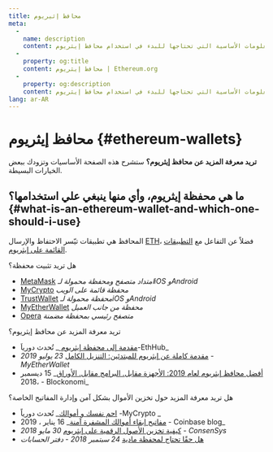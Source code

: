 ```yaml
---
title: محافظ إثيريوم
meta:
  - 
    name: description
    content: المعلومات الأساسية التي تحتاجها للبدء في استخدام محافظ إيثريوم.
  - 
    property: og:title
    content: محافظ إيثريوم | Ethereum.org
  - 
    property: og:description
    content: المعلومات الأساسية التي تحتاجها للبدء في استخدام محافظ إيثريوم.
lang: ar-AR
---
```


# محافظ إيثريوم {#ethereum-wallets}

<div class="featured">

**تريد معرفة المزيد عن محافظ إيثريوم؟** ستشرح هذه الصفحة الأساسيات وتزودك ببعض الخيارات البسيطة.

</div>

## ما هي محفظة إيثريوم، وأي منها ينبغي علي استخدامها؟ {#what-is-an-ethereum-wallet-and-which-one-should-i-use}

المحافظ هي تطبيقات تيّسر الاحتفاظ والإرسال [ETH](/ar/eth/)، فضلاً عن التفاعل مع [التطبيقات القائمة على إيثريوم](/ar/dapps/).

هل تريد تثبيت محفظة؟

- [MetaMask](https://metamask.io) _امتداد متصفح ومحفظة محمولة لـiOS وAndroid_
- [MyCrypto](https://mycrypto.com) _محفظة قائمة على الويب_
- [TrustWallet](https://trustwallet.com/) _محفظة محمولة لـiOS وAndroid_
- [MyEtherWallet](https://www.myetherwallet.com/) _محفظة من جانب العميل_
- [Opera](https://www.opera.com/crypto) _متصفح رئيسي بمحفظة مضمنة_

تريد معرفة المزيد عن محافظ إيثريوم؟

- [مقدمة إلى محفظة إيثريوم ](https://docs.ethhub.io/using-ethereum/wallets/intro-to-ethereum-wallets/)_ تُحدث دورياَ-EthHub_
- [مقدمة كاملة عن إيثريوم للمبتدئين: التنزيل الكامل](https://www.mewtopia.com/absolute-beginners-guide/) _23 يوليو 2019 - MyEtherWallet_
- [ أفضل محافظ إيثريوم لعام 2019: الأجهزة مقابل. البرامج مقابل. الأوراق](https://blockonomi.com/best-ethereum-wallets/)_ 15 ديسمبر ،2018 - Blockonomi_

هل تريد معرفة المزيد حول تخزين الأموال بشكل آمن وإدارة المفاتيح الخاصة؟

- [ احم نفسك و أموالك](https://support.mycrypto.com/staying-safe/protecting-yourself-and-your-funds)_ تُحدث دورياً -MyCrypto _
- [ مفاتيح إبقاء أموالك المشفرة آمنة](https://blog.coinbase.com/the-keys-to-keeping-your-crypto-safe-96d497cce6cf)_ 16 يناير ، 2019 - Coinbase blog_
- [كيفية تخزين الأصول الرقمية على إيثريوم](https://media.consensys.net/how-to-store-digital-assets-on-ethereum-a2bfdcf66bd0) _30 مايو 2018 - ConsenSys_
- [هل حقًا تحتاج لمحفظة مادية](https://medium.com/ledger-on-security-and-blockchain/ledger-101-part-1-do-you-really-need-a-hardware-wallet-7f5abbadd945) _24 سبتمبر 2018 - دفتر الحسابات_
